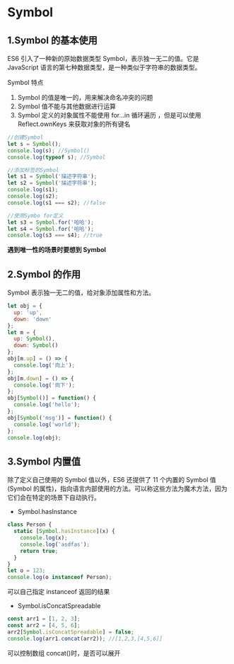 # Symbol

## 1.Symbol 的基本使用

ES6 引入了一种新的原始数据类型 Symbol，表示独一无二的值。它是 JavaScript 语言的第七种数据类型，是一种类似于字符串的数据类型。

Symbol 特点

1. Symbol 的值是唯一的，用来解决命名冲突的问题
2. Symbol 值不能与其他数据进行运算
3. Symbol 定义的对象属性不能使用 for…in 循环遍历 ，但是可以使用 Reflect.ownKeys 来获取对象的所有键名

```js
//创建Symbol
let s = Symbol();
console.log(s); //Symbol()
console.log(typeof s); //Symbol

//添加标签的Symbol
let s1 = Symbol('描述字符串');
let s2 = Symbol('描述字符串');
console.log(s1);
console.log(s2);
console.log(s1 === s2); //false

//使用Symbo for定义
let s3 = Symbol.for('哈哈');
let s4 = Symbol.for('哈哈');
console.log(s3 === s4); //true
```

**遇到唯一性的场景时要想到 Symbol**

## 2.Symbol 的作用

Symbol 表示独一无二的值，给对象添加属性和方法。

```js
let obj = {
  up: 'up',
  down: 'down'
};
let m = {
  up: Symbol(),
  down: Symbol()
};
obj[m.up] = () => {
  console.log('向上');
};
obj[m.down] = () => {
  console.log('向下');
};
obj[Symbol()] = function() {
  console.log('hello');
};
obj[Symbol('msg')] = function() {
  console.log('world');
};
console.log(obj);
```

## 3.Symbol 内置值

除了定义自己使用的 Symbol 值以外，ES6 还提供了 11 个内置的 Symbol 值(Symbol 的属性)，指向语言内部使用的方法。可以称这些方法为魔术方法，因为它们会在特定的场景下自动执行。

- Symbol.hasInstance

```js
class Person {
  static [Symbol.hasInstance](x) {
    console.log(x);
    console.log('asdfas');
    return true;
  }
}
let o = 123;
console.log(o instanceof Person);
```

可以自己指定 instanceof 返回的结果

- Symbol.isConcatSpreadable

```js
const arr1 = [1, 2, 3];
const arr2 = [4, 5, 6];
arr2[Symbol.isConcatSpreadable] = false;
console.log(arr1.concat(arr2)); //[1,2,3,[4,5,6]]
```

可以控制数组 concat()时，是否可以展开
